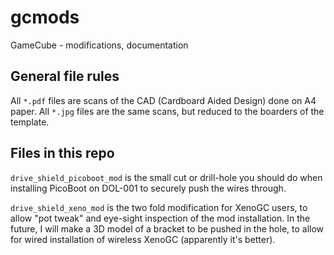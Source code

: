 # gcmods
GameCube - modifications, documentation

## General file rules

All `*.pdf` files are scans of the CAD (Cardboard Aided Design) done on A4 paper.
All `*.jpg` files are the same scans, but reduced to the boarders of the template.

## Files in this repo

`drive_shield_picoboot_mod` is the small cut or drill-hole you should do when installing PicoBoot on DOL-001 to securely push the wires through.

`drive_shield_xeno_mod` is the two fold modification for XenoGC users, to allow "pot tweak" and eye-sight inspection of the mod installation.
In the future, I will make a 3D model of a bracket to be pushed in the hole, to allow for wired installation of wireless XenoGC (apparently it's better).
